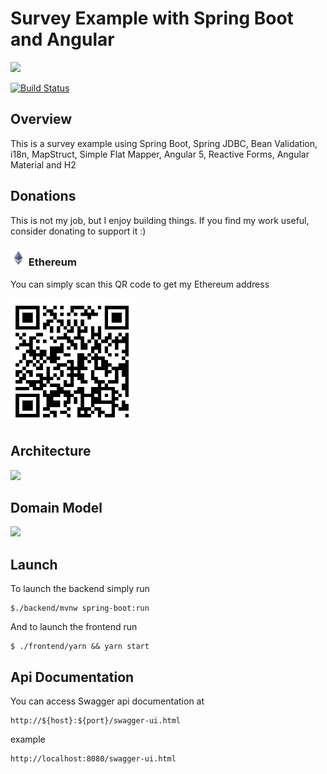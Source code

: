# Survey Example with Spring Boot and Angular

<img src="https://image.ibb.co/nMxqgH/Image3.png" width="500px" />

[![Build Status](https://travis-ci.org/joumenharzli/survey-example-spring-boot-angular.svg?branch=master)](https://travis-ci.org/joumenharzli/survey-example-spring-boot-angular)

## Overview
This is a survey example using Spring Boot, Spring JDBC, Bean Validation, i18n, MapStruct, Simple Flat Mapper, Angular 5, Reactive Forms, Angular Material and H2


## Donations
This is not my job, but I enjoy building things. If you find my work useful, consider donating to support it :)
### <img alt="Image of Ethereum" width="25" height="25" src="https://github.com/joumenharzli/donations/blob/main/Ethereum-icon.png?raw=true"> Ethereum
You can simply scan this QR code to get my Ethereum address

<img alt="My QR Code" width="200" height="200" src="https://github.com/joumenharzli/donations/blob/main/ethereum.png?raw=true">


## Architecture
<img src="https://image.ibb.co/bDRu8x/Image2.png" width="350px" />

## Domain Model
<img src="https://image.ibb.co/kN7Cvc/Survey_Domain_Model.png" />

## Launch
To launch the backend simply run 
```
$./backend/mvnw spring-boot:run
``` 

And to launch the frontend run 
```
$ ./frontend/yarn && yarn start
``` 

## Api Documentation 
You can access Swagger api documentation at 
```
http://${host}:${port}/swagger-ui.html
``` 
example
```
http://localhost:8080/swagger-ui.html
``` 
